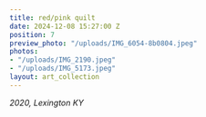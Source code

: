 ```yaml
---
title: red/pink quilt
date: 2024-12-08 15:27:00 Z
position: 7
preview_photo: "/uploads/IMG_6054-8b0804.jpeg"
photos:
- "/uploads/IMG_2190.jpeg"
- "/uploads/IMG_5173.jpeg"
layout: art_collection
---
```


*2020, Lexington KY* <br>

